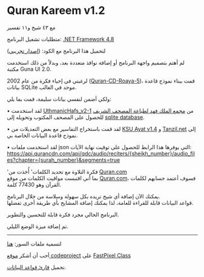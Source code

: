 ﻿# Quran Kareem v1.2
مع ٤٣ شيخ و١١ تفسير

متطلبات تشغيل البرنامج: [.NET Framework 4.8](https://go.microsoft.com/fwlink/?linkid=2088631)

لتحميل هذا البرنامج مع الكود: ([إصدار تجريبي](https://github.com/mohamedashref371/QuranKareem/archive/refs/heads/master.zip))

لم أهتم بتصميم واجهة البرنامج أو إضافة نوافذ متعددة بعد، وبدلاً من ذلك استخدمت مكتبة Guna UI 2.0.

لرغبتي في إحياء فكرة من عام 2002 ([Quran-CD-Roaya-5](https://archive.org/download/QuranCDRoaya5/Quran-CD-Roaya-5.iso))، قمت ببناء نموذج قاعدة بيانات SQLite موحد في الغالب.

ولكي أضمن لنفسي بيانات سليمة، قمت بما يلي:

 • لقد استخدمت [UthmanicHafs_v2-1](https://fonts.qurancomplex.gov.sa/wp02/حفص) من [مجمع الملك فهد لطباعة المصحف الشريف](https://qurancomplex.gov.sa/) للحصول على المصحف المكتوب وتحويله إلى [sqlite database](https://github.com/mohamedashref371/QuranKareem/blob/master/data/texts/حفص%20عن%20عاصم.db).

 • لقد قمت باستخراج التفاسير مع بعض التعديلات من [KSU Ayat v1.4](https://quran.ksu.edu.sa/ayat/) و [Tanzil.net](https://tanzil.net/) إلى نموذج قاعدة البيانات الخاصة بي.

 • لقد استخدمت ملفات json التي يوفرها هذا الرابط للحصول على توقيت نهاية الآيات: https://api.qurancdn.com/api/qdc/audio/reciters/{sheikh_number}/audio_files?chapter={surah_number}&segments=true

'فكرة التلاوة مع تحديد الكلمات' أُخذت من [Quran.com](https://quran.com)<br>
بما أني اقتبست مواقيت الكلمات من موقع [Quran.com](https://quran.com)، فسوف أعتمد حسابهم لكلمات القرآن وهو 77430 كلمة.

يمكنك الآن إضافة أي شيخ تريده بكل سهولة وسلاسة من خلال البرنامج.<br>
قواعد البيانات قابلة للقراءة للعامة، لذا يمكنك إضافة المشايخ بأي طريقة أخرى تفضلها.

البرنامج الحالي مجرد فكرة قابلة للتحسين والتطوير.

تم إضافة ميزة الوضع الليلي.
************************************

لتسمية ملفات السور: [هنا](https://github.com/mohamedashref371/Naming-Surahs)

أحب أن أشكر [موقع codeproject](https://www.codeproject.com/) على [FastPixel Class](https://www.codeproject.com/Articles/15192/FastPixel-A-much-faster-alternative-to-Bitmap-SetP)

تحميل [قارئ قواعد البيانات](https://github.com/pawelsalawa/sqlitestudio/releases).